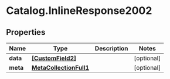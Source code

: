 # Catalog.InlineResponse2002

## Properties
Name | Type | Description | Notes
------------ | ------------- | ------------- | -------------
**data** | [**[CustomField2]**](CustomField2.md) |  | [optional] 
**meta** | [**MetaCollectionFull1**](MetaCollectionFull1.md) |  | [optional] 
